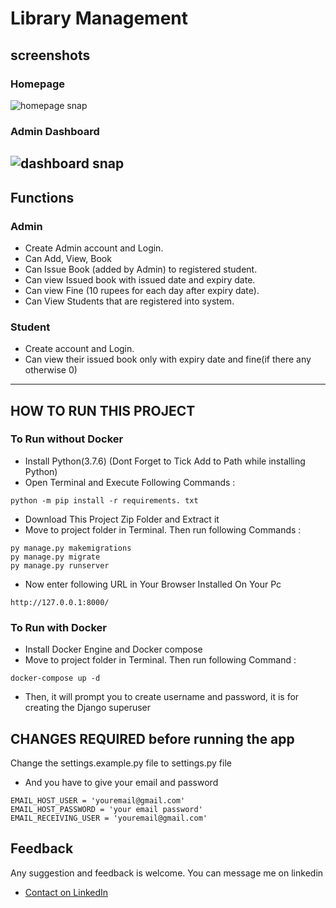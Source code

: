 # Library Management
## screenshots
### Homepage
![homepage snap](https://github.com/sumitkumar1503/library_management/blob/master/static/screenshots/homepage.png?raw=true)
### Admin Dashboard
![dashboard snap](https://github.com/sumitkumar1503/library_management/blob/master/static/screenshots/adminhomepage.png?raw=true)
---
## Functions
### Admin
- Create Admin account and Login.
- Can Add, View, Book
- Can Issue Book (added by Admin) to registered student.
- Can view Issued book with issued date and expiry date.
- Can view Fine (10 rupees for each day after expiry date).
- Can View Students that are registered into system.

### Student
- Create account and Login.
- Can view their issued book only with expiry date and fine(if there any otherwise 0)
---

## HOW TO RUN THIS PROJECT
### To Run without Docker
- Install Python(3.7.6) (Dont Forget to Tick Add to Path while installing Python)
- Open Terminal and Execute Following Commands :
```
python -m pip install -r requirements. txt
```
- Download This Project Zip Folder and Extract it
- Move to project folder in Terminal. Then run following Commands :
```
py manage.py makemigrations
py manage.py migrate
py manage.py runserver
```

- Now enter following URL in Your Browser Installed On Your Pc
```
http://127.0.0.1:8000/
```
### To Run with Docker
- Install Docker Engine and Docker compose
- Move to project folder in Terminal. Then run following Command :
```
docker-compose up -d
```
- Then, it will prompt you to create username and password, it is for creating the Django superuser
## CHANGES REQUIRED before running the app
Change the settings.example.py file to settings.py file
- And you have to give your email and password
```
EMAIL_HOST_USER = 'youremail@gmail.com'
EMAIL_HOST_PASSWORD = 'your email password'
EMAIL_RECEIVING_USER = 'youremail@gmail.com'
```


## Feedback
Any suggestion and feedback is welcome. You can message me on linkedin
- [Contact on LinkedIn](https://www.linkedin.com/in/vijay-p-669675128)
